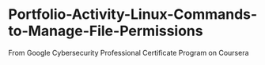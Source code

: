 # Portfolio-Activity-Linux-Commands-to-Manage-File-Permissions
From Google Cybersecurity Professional Certificate Program on Coursera
